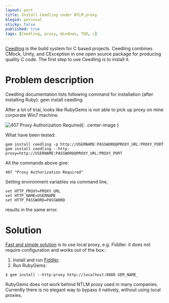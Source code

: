 ```yaml
---
layout: post
title: Install Ceedling under NTLM proxy
blogid: personal
sticky: false
published: true
tags: [Ceedling, proxy, Windows, TDD, c]
---
```

[Ceedling](http://www.throwtheswitch.org/ceedling) is the build system for C based projects. Ceedling combines CMock, Unity, and CException in one open source package for producing quality C code.
The first step to use Ceedling is to install it.


# Problem description

Ceedling documentation lists following command for installation (after installing Ruby):
gem install ceedling

After a lot of trial, looks like RubyGems is not able to pick up proxy on mine corporate Win7 machine.

![407 Proxy Authorization Required]({{"/images/img/2019-08-01/407_error.png"|relative_url}}){: .center-image }

What have been tested:
```
gem install ceedling -p http://USERNAME:PASSWORD@PROXY_URL:PROXY_PORT
gem install ceedling --http-proxy=http://USERNAME:PASSWORD@PROXY_URL:PROXY_PORT
```
All the commands above give:
```
407 "Proxy Authorization Required"
```

Setting environment variables via command line,
```
set HTTP_PROXY=PROXY_URL
set HTTP_NAME=USERNAME
set HTTP_PASSWORD=PASSWORD
```
results in the same error.

# Solution

[Fast and simple solution](https://stackoverflow.com/questions/4418/how-do-i-update-ruby-gems-from-behind-a-proxy-isa-ntlm/4431) is to use local proxy, e.g. Fiddler. it does not require configuration and works out of the box.:  
1. Install and run [Fiddler](https://www.fiddler2.com).
2. Run RubyGems:
```
$ gem install --http-proxy http://localhost:8888 GEM_NAME_
```

RubyGems does not work behind NTLM proxy used in many companies. Currently there is no elegant way to bypass it natively, without using local proxies.


